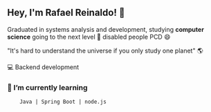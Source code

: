 ## Hey,  I'm Rafael Reinaldo! :wave:

Graduated in systems analysis and development, studying **computer science**
going to the next level  :rocket:
disabled people  PCD :smile:

"It's hard to understand the universe if you only study one planet" :earth_americas:

:computer: Backend development 
### 🌱 I’m currently learning
        Java | Spring Boot | node.js

